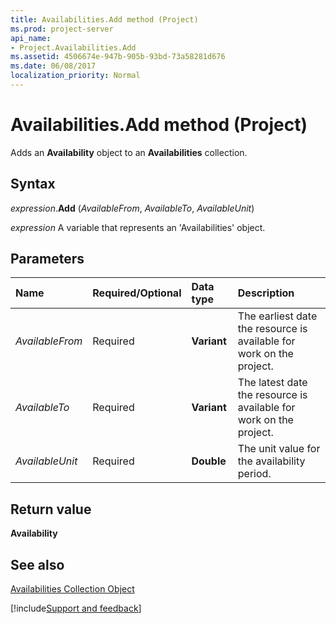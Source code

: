 ```yaml
---
title: Availabilities.Add method (Project)
ms.prod: project-server
api_name:
- Project.Availabilities.Add
ms.assetid: 4506674e-947b-905b-93bd-73a58281d676
ms.date: 06/08/2017
localization_priority: Normal
---
```



# Availabilities.Add method (Project)

Adds an  **Availability** object to an **Availabilities** collection.


## Syntax

_expression_.**Add** (_AvailableFrom_, _AvailableTo_, _AvailableUnit_)

_expression_ A variable that represents an 'Availabilities' object.


## Parameters



|Name|Required/Optional|Data type|Description|
|:-----|:-----|:-----|:-----|
| _AvailableFrom_|Required|**Variant**|The earliest date the resource is available for work on the project.|
| _AvailableTo_|Required|**Variant**| The latest date the resource is available for work on the project.|
| _AvailableUnit_|Required|**Double**|The unit value for the availability period.|

## Return value

 **Availability**


## See also


[Availabilities Collection Object](Project.availabilities.md)

[!include[Support and feedback](~/includes/feedback-boilerplate.md)]